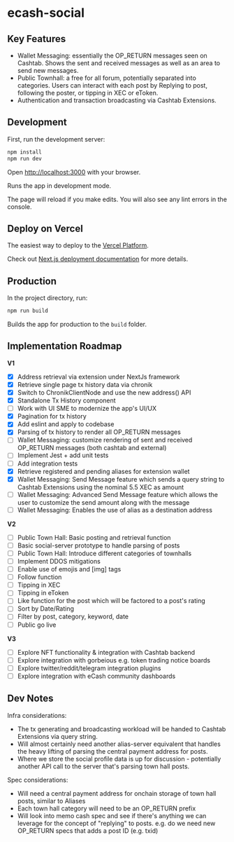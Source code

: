 # ecash-social


## Key Features

- Wallet Messaging: essentially the OP_RETURN messages seen on Cashtab. Shows the sent and received messages as well as an area to send new messages.
- Public Townhall: a free for all forum, potentially separated into categories. Users can interact with each post by Replying to post, following the poster, or tipping in XEC or eToken.
- Authentication and transaction broadcasting via Cashtab Extensions.


## Development

First, run the development server:

```bash
npm install
npm run dev
```

Open [http://localhost:3000](http://localhost:3000) with your browser.

Runs the app in development mode.

The page will reload if you make edits.
You will also see any lint errors in the console.

## Deploy on Vercel

The easiest way to deploy to the [Vercel Platform](https://vercel.com/new?utm_medium=default-template&filter=next.js&utm_source=create-next-app&utm_campaign=create-next-app-readme).

Check out [Next.js deployment documentation](https://nextjs.org/docs/deployment) for more details.

## Production

In the project directory, run:

```bash
npm run build
```

Builds the app for production to the `build` folder.

## Implementation Roadmap

**V1**
- [x] Address retrieval via extension under NextJs framework
- [x] Retrieve single page tx history data via chronik
- [x] Switch to ChronikClientNode and use the new address() API
- [x] Standalone Tx History component
- [ ] Work with UI SME to modernize the app's UI/UX
- [x] Pagination for tx history
- [x] Add eslint and apply to codebase
- [x] Parsing of tx history to render all OP_RETURN messages
- [ ] Wallet Messaging: customize rendering of sent and received OP_RETURN messages (both cashtab and external)
- [ ] Implement Jest + add unit tests
- [ ] Add integration tests
- [x] Retrieve registered and pending aliases for extension wallet
- [x] Wallet Messaging: Send Message feature which sends a query string to Cashtab Extensions using the nominal 5.5 XEC as amount
- [ ] Wallet Messaging: Advanced Send Message feature which allows the user to customize the send amount along with the message
- [ ] Wallet Messaging: Enables the use of alias as a destination address

**V2**
- [ ] Public Town Hall: Basic posting and retrieval function
- [ ] Basic social-server prototype to handle parsing of posts
- [ ] Public Town Hall: Introduce different categories of townhalls
- [ ] Implement DDOS mitigations
- [ ] Enable use of emojis and [img] tags
- [ ] Follow function
- [ ] Tipping in XEC
- [ ] Tipping in eToken
- [ ] Like function for the post which will be factored to a post's rating
- [ ] Sort by Date/Rating
- [ ] Filter by post, category, keyword, date
- [ ] Public go live

**V3**
- [ ] Explore NFT functionality & integration with Cashtab backend
- [ ] Explore integration with gorbeious e.g. token trading notice boards
- [ ] Explore twitter/reddit/telegram integration plugins
- [ ] Explore integration with eCash community dashboards

## Dev Notes

Infra considerations:
- The tx generating and broadcasting workload will be handed to Cashtab Extensions via query string.
- Will almost certainly need another alias-server equivalent that handles the heavy lifting of parsing the central payment address for posts.
- Where we store the social profile data is up for discussion - potentially another API call to the server that's parsing town hall posts.

Spec considerations:
- Will need a central payment address for onchain storage of town hall posts, similar to Aliases
- Each town hall category will need to be an OP_RETURN prefix
- Will look into memo cash spec and see if there's anything we can leverage for the concept of "replying" to posts. e.g. do we need new OP_RETURN specs that adds a post ID (e.g. txid)
